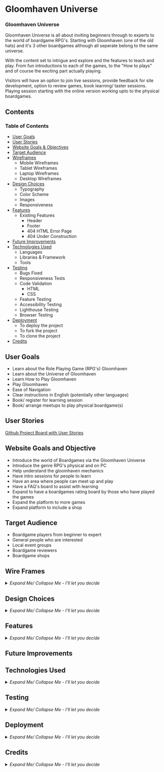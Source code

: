 # Gloomhaven Universe

### **Gloomhaven Universe** <!--Add website link in here-->

<!--Write a paragraph ot 2 About the website, it's function and goals-->

Gloomhaven Universe is all about inviting beginners through to experts to the world of boardgame RPG's. Starting with Gloomhaven (one of the old hats) and it's 3 other boardgames although all seperate belong to the same universe.

With the content set to intrigue and explore and the features to teach and play. From fun introductions to each of the games, to the "How to plays" and of course the exciting part actually playing.

Visitors will have an option to join live sessions, provide feedback for site development, option to review games, book learning/ taster sessions. Playing session starting with the online version working upto to the physical boardgames.

<!--Insert img with the different platforms and how the screen is displayed-->

## Contents
<!--Change contents to relevance this is just initial layout and add links to relevant section, use into collapse & expand lists for ease of navigation-->
### Table of Contents

- [User Goals](#user-goals) 
- [User Stories](#user-stories)
- [Website Goals & Objectives](#website-goals-and-objective)
- [Target Audience](#target-audience)
- [Wireframes](#wire-frames)
  - Mobile Wireframes
  - Tablet Wireframes
  - Laptop Wireframes
  - Desktop Wireframes
- [Design Choices](#design-choices)
  - Typography
  - Color Scheme
  - Images
  - Responsiveness
- [Features](#features) <!--Review and complete this section when wireframes completed-->
  - Existing Features
    - Header
    - Footer
    - 404 HTML Error Page
    - 404 Under Construction
- [Future Improvements](#future-improvements)
- [Technologies Used](#technologies-used)
  - Languages
  - Libraries & Framework
  - Tools
- [Testing](#testing)
  - Bugs Fixed
  - Responsiveness Tests
  - Code Validation
    - HTML
    - CSS
  - Feature Testing
  - Accessibility Testing
  - Lighthouse Testing
  - Browser Testing
- [Deployment](#deployment)
  - To deploy the project
  - To fork the project
  - To clone the project
- [Credits](#credits)

<!--Add link to back to top of contents-->

## User Goals<!--Add what I believe the user goals are-->

- Learn about the Role Playing Game (RPG's) Gloomhaven
- Learn about the Universe of Gloomhaven
- Learn How to Play Gloomhaven
- Play Gloomhaven
- Ease of Navigation
- Clear instructions in English (potentially other languages)
- Book/ register for learning session
- Book/ arrange meetups to play physical boardgame(s)

## User Stories<!--Use github project and use link-->

[Github Project Board with User Stories](https://github.com/users/JLatham85/projects/3)

## Website Goals and Objective<!--Whats my aim for this website-->

- Introduce the world of Boardgames via the Gloomhaven Universe
- Introduce the genre RPG's physical and on PC
- Help understand the gloomhaven mechanics
- Have intro sessions for people to learn
- Have an area where people can meet up and play
- Have a FAQ's board to assist with learning
- Expand to have a boardgames rating board by those who have played the games
- Expand the platform to more games
- Expand platform to include a shop

## Target Audience<!--Who or what audience is the website aimed at-->

- Boardgame players from beginner to expert
- General people who are interested
- Local event groups
- Boardgame reviewers
- Boardgame shops

## Wire Frames<!--Add what tool was used explain best practices-->

<details> 
<summary><i>Expand Me/ Collapse Me - I'll let you decide</i></summary>

#### **Mobile Wireframes** <!--Create link to wireframe or copy and paste wireframe-->



#### **Tablet Wireframes** <!--Create link to wireframe or copy and paste wireframe-->

#### **Laptop Wireframes** <!--Create link to wireframe or copy and paste wireframe-->

#### **Desktop Wireframes** <!--Create link to wireframe or copy and paste wireframe-->

</details>

## Design Choices

<details> 
<summary><i>Expand Me/ Collapse Me - I'll let you decide</i></summary>

#### **Typography**

<details> 
<summary><i>Expand Me/ Collapse Me - I'll let you decide</i></summary>

</details>

#### **Color Scheme** <!--Use a contrast site as well and mention this-->

<!--CSS Name - Color in css thats pre-determined-->
<!--Comment - Where is this predetermined color for-->

<details> 
<summary><i>Expand Me/ Collapse Me - I'll let you decide</i></summary>

| CSS Name | HEX | RGB | Comment |
|----------|:---:|:---:|---------|
|Example 1 | Ex1 | Ex 1| Example 1 | 

</details>

#### **Images** <!--Insert any tools used to generate images and add which programme we used to render-->

<details> 
<summary><i>Expand Me/ Collapse Me - I'll let you decide</i></summary>

</details>

#### **Responsiveness**

<details> 
<summary><i>Expand Me/ Collapse Me - I'll let you decide</i></summary>

</details>

</details> <!--Insert before this details to include in Design choices-->

<!--Add back to top link for design choices-->

## Features<!--Add features as we go on with coding written-->

<details> 
<summary><i>Expand Me/ Collapse Me - I'll let you decide</i></summary>

#### **Existing Features** <!--Add features as we go on with coding evidenced-->

- Header

- Footer

- Events Page

- 404 HTML Error Page

- Under Construction Page

- **Space for additional remove if not needed**<!--Add additional when wireframe designs is done-->

</details>

</details> <!--Insert before this details to include in Design choices-->

<!--Add back to top link for design choices-->

## Future Improvements<!--Add targets once website complete-->

## Technologies Used

<details>
<summary><i>Expand Me/ Collapse Me - I'll let you decide</i></summary>

#### **Languages**

- HTML5 <!--Link to description-->
- CSS <!--Link to description-->

#### **Libraries and Framework** <!--List below is genric add/ remove where necessary-->

- Bootstrap
- Font Awesone
- Google Fonts
- Favicon

#### **Tools** <!--List below is genric add/ remove where necessary-->

- VS Code
- GitHub
- GitPod
- Balsamiq
- W3C HTML Validation
- W3C CSS Validation

</details>

## Testing<!--Brief description of how, what & why was tested-->

<details> 
<summary><i>Expand Me/ Collapse Me - I'll let you decide</i></summary>

#### **Bugs** <!--Any bugs found status and if fixed in a table array-->

<details> 
<summary><i>Expand Me/ Collapse Me - I'll let you decide</i></summary>

| Bug Found | Progress | Description of Bug | If resolved how |
|-----------|----------|--------------------|-----------------|
|Example 1  | Ex1      | Ex 1               | Example 1       | 

</details>

#### **Responsiness Tests**

<details> 
<summary><i>Expand Me/ Collapse Me - I'll let you decide</i></summary>

<!--Couple of paragraphs on what test where ran how, where, why. Also table array for checklist-->

| Screen Size Class | Screen Device | Navigation | Element Alignments | Content Placement | Functionality | Bugs (if any explain how fixed) |
|-------------------|---------------|------------|--------------------|-------------------|--------------|----------------------------------|
|Example1           | Ex1           | Ex 1       | Example1           |Example1           | Example1      | Example1                         |

</details>

#### **Code Validation**

<details> 
<summary><i>Expand Me/ Collapse Me - I'll let you decide</i></summary>

##### HTML:
<!--Brief description of validators used, what was tested i.e. page amount, how many errors. Also Pic example-->

##### CSS:

<!--Brief description of validators used, what was tested i.e. page amount, how many errors. Also Pic example-->

</details>

#### **Feature Testing** <!--How, what, why & result description - potentially create checklist in excel or table here of features and testing results-->

<details> 
<summary><i>Expand Me/ Collapse Me - I'll let you decide</i></summary>

</details> <!--Add above here for Feature Testing-->

#### **Accessibility Testing**

<details> 
<summary><i>Expand Me/ Collapse Me - I'll let you decide</i></summary>

##### **Wave Tool** <!--Use wave tool to test and how, what, where, why & result if errors-->

##### **Color Contrast** <!--Use Color contrast accessibility tester. How, what, where, why & result if errors-->

</details>

#### **Lighthouse Testing** <!--How, what, why & result description - potentially download errors page convert to excel list How, what, where, why & result if errors-->

<details> 
<summary><i>Expand Me/ Collapse Me - I'll let you decide</i></summary>

</details> <!--Add above here for Lighthouse Testing-->

#### **Browser Testing** <!--Search top browsers and test website on all, give descriptions and examples-->

<details> 
<summary><i>Expand Me/ Collapse Me - I'll let you decide</i></summary>

</details> <!--Add above here for Browser Testing-->

</details>

## **Deployment**<!--Describe how you deployed (if relevant also forked & cloned) through GitHub-->

<details> 
<summary><i>Expand Me/ Collapse Me - I'll let you decide</i></summary>

</details> <!--Add above here for Deployment-->

## **Credits**

<details> 
<summary><i>Expand Me/ Collapse Me - I'll let you decide</i></summary>

- Supported from:
  - Simen Daehlin

- Coding Assistance and inspiration:
  - Example

- Visual Content:
  - Example

- Images:
  - Example

</details> <!--Add above here for Credits-->
